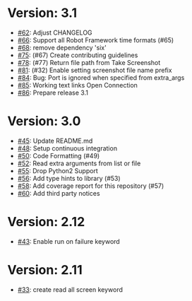 # Version: 3.1

* [#62](https://github.com/Altran-PT-GDC/Robot-Framework-Mainframe-3270-Library/pull/62): Adjust CHANGELOG
* [#66](https://github.com/Altran-PT-GDC/Robot-Framework-Mainframe-3270-Library/pull/66): Support all Robot Framework time formats (#65)
* [#68](https://github.com/Altran-PT-GDC/Robot-Framework-Mainframe-3270-Library/pull/68): remove dependency 'six'
* [#75](https://github.com/Altran-PT-GDC/Robot-Framework-Mainframe-3270-Library/pull/75): (#67) Create contributing guidelines
* [#78](https://github.com/Altran-PT-GDC/Robot-Framework-Mainframe-3270-Library/pull/78): (#77) Return file path from Take Screenshot
* [#81](https://github.com/Altran-PT-GDC/Robot-Framework-Mainframe-3270-Library/pull/81): (#32) Enable setting screenshot file name prefix
* [#84](https://github.com/Altran-PT-GDC/Robot-Framework-Mainframe-3270-Library/pull/84): Bug: Port is ignored when specified from extra_args
* [#85](https://github.com/Altran-PT-GDC/Robot-Framework-Mainframe-3270-Library/pull/85): Working text links Open Connection
* [#86](https://github.com/Altran-PT-GDC/Robot-Framework-Mainframe-3270-Library/pull/86): Prepare release 3.1


# Version: 3.0

* [#45](https://github.com/Altran-PT-GDC/Robot-Framework-Mainframe-3270-Library/pull/45): Update README.md
* [#48](https://github.com/Altran-PT-GDC/Robot-Framework-Mainframe-3270-Library/pull/48): Setup continuous integration
* [#50](https://github.com/Altran-PT-GDC/Robot-Framework-Mainframe-3270-Library/pull/50): Code Formatting (#49)
* [#52](https://github.com/Altran-PT-GDC/Robot-Framework-Mainframe-3270-Library/pull/52): Read extra arguments from list or file
* [#55](https://github.com/Altran-PT-GDC/Robot-Framework-Mainframe-3270-Library/pull/55): Drop Python2 Support
* [#56](https://github.com/Altran-PT-GDC/Robot-Framework-Mainframe-3270-Library/pull/56): Add type hints to library (#53)
* [#58](https://github.com/Altran-PT-GDC/Robot-Framework-Mainframe-3270-Library/pull/58): Add coverage report for this repository (#57)
* [#60](https://github.com/Altran-PT-GDC/Robot-Framework-Mainframe-3270-Library/pull/60): Add third party notices


# Version: 2.12

* [#43](https://github.com/Altran-PT-GDC/Robot-Framework-Mainframe-3270-Library/pull/43): Enable run on failure keyword


# Version: 2.11

* [#33](https://github.com/Altran-PT-GDC/Robot-Framework-Mainframe-3270-Library/pull/33): create read all screen keyword
